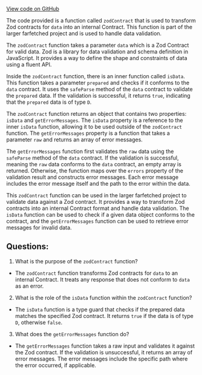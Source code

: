 [View code on GitHub](https://github.com/igorkamyshev/farfetched/packages/zod/src/zod_contract.ts)

The code provided is a function called `zodContract` that is used to transform Zod contracts for `data` into an internal Contract. This function is part of the larger farfetched project and is used to handle data validation.

The `zodContract` function takes a parameter `data` which is a Zod Contract for valid data. Zod is a library for data validation and schema definition in JavaScript. It provides a way to define the shape and constraints of data using a fluent API.

Inside the `zodContract` function, there is an inner function called `isData`. This function takes a parameter `prepared` and checks if it conforms to the `data` contract. It uses the `safeParse` method of the `data` contract to validate the `prepared` data. If the validation is successful, it returns `true`, indicating that the `prepared` data is of type `D`.

The `zodContract` function returns an object that contains two properties: `isData` and `getErrorMessages`. The `isData` property is a reference to the inner `isData` function, allowing it to be used outside of the `zodContract` function. The `getErrorMessages` property is a function that takes a parameter `raw` and returns an array of error messages.

The `getErrorMessages` function first validates the `raw` data using the `safeParse` method of the `data` contract. If the validation is successful, meaning the `raw` data conforms to the `data` contract, an empty array is returned. Otherwise, the function maps over the `errors` property of the validation result and constructs error messages. Each error message includes the error message itself and the path to the error within the data.

This `zodContract` function can be used in the larger farfetched project to validate data against a Zod contract. It provides a way to transform Zod contracts into an internal Contract format and handle data validation. The `isData` function can be used to check if a given data object conforms to the contract, and the `getErrorMessages` function can be used to retrieve error messages for invalid data.
## Questions: 
 1. What is the purpose of the `zodContract` function?
- The `zodContract` function transforms Zod contracts for `data` to an internal Contract. It treats any response that does not conform to `data` as an error.

2. What is the role of the `isData` function within the `zodContract` function?
- The `isData` function is a type guard that checks if the prepared data matches the specified Zod contract. It returns `true` if the data is of type `D`, otherwise `false`.

3. What does the `getErrorMessages` function do?
- The `getErrorMessages` function takes a raw input and validates it against the Zod contract. If the validation is unsuccessful, it returns an array of error messages. The error messages include the specific path where the error occurred, if applicable.